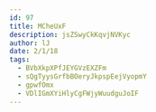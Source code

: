 ```yaml
---
id: 97
title: MCheUxF
description: jsZSwyCkKqvjNVKyc
author: lJ
date: 2/1/18
tags:
  - BVbXkpXPfJEYGVzEXZFm
  - sQgTyysGrfbBOeryJkpspEejVyopmY
  - gpwfOmx
  - VDlIGmXYiHlyCgFWjyWuudguJoIF
---
```

